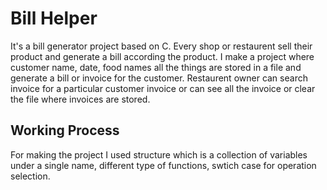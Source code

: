 
# Bill Helper

It's a bill generator project based on C. Every shop or restaurent sell their product and generate a bill according the product. I make a project where customer name, date, food names all the things are stored in a file and generate a bill or invoice for the customer. Restaurent owner can search invoice for a particular customer invoice or can see all the invoice or clear the file where invoices are stored.


## Working Process 

For making the project I used structure which is a collection of variables under a single name, different type of functions, swtich case for operation selection.


